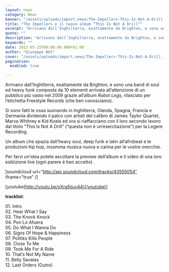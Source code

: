 ```yaml
---
layout: news
category: News
banner: "/assets/uploads/import.news/The-Impellers-This-Is-Not-A-Drill.jpg"
title: "The Impellers e il nuovo album “This Is Not A Drill”"
excerpt: "Arrivano dall’Inghilterra, esattamente da Brighton, e sono una band di soul ed heavy funk composta da 10 elementi arrivata all’attenzione di un pubblico più vasto nel 2009 grazie all’album Robot Legs, rilasciato per l’etichetta Freestyle Records (che ben conosciamo). Si sono fatti le ossa suonando in Inghilterra, Olanda, Spagna, Francia e Germania dividendo il palco [&hellip"
quote: ""
description: "Arrivano dall’Inghilterra, esattamente da Brighton, e sono una band di soul ed heavy funk composta da 10 elementi arrivata all’attenzione di un pubblico più vasto nel 2009 grazie all’album Robot Legs, rilasciato per l’etichetta Freestyle Records (che ben conosciamo). Si sono fatti le ossa suonando in Inghilterra, Olanda, Spagna, Francia e Germania dividendo il palco [&hellip"
keywords: ""
date: 2012-05-25T00:00:00.000+01:00
author: "Giuseppe Net"
cover: "/assets/uploads/import.news/The-Impellers-This-Is-Not-A-Drill.jpg"
pagination:
  enabled: true

---
```


Arrivano dall’Inghilterra, esattamente da Brighton, e sono una band di soul ed heavy funk composta da 10 elementi arrivata all’attenzione di un pubblico più vasto nel 2009 grazie all’album _Robot Legs,_ rilasciato per l’etichetta Freestyle Records (che ben conosciamo).

Si sono fatti le ossa suonando in Inghilterra, Olanda, Spagna, Francia e Germania dividendo il palco con artisti del calibro di James Taylor Quartet, Marva Whitney e Kid Koala ed ora si riaffacciano con il loro secondo lavoro dal titolo “This Is Not A Drill” (“questa non è un’esercitazione”) per la Legere Recording.

Un album che spazia dall’heavy soul, deep funk e latin all’afrobeat e le produzioni hip hop, insomma musica nuova e carina per le vostre orecchie.

Per farvi un’idea potete ascoltare la preview dell’album e il video di una loro esibizione live (ogni parere è ben accetto) .

\[soundcloud url=”http://api.soundcloud.com/tracks/43555054″ iframe=”true” /\]

\[youtube\]http://youtu.be/vXra5jjuv44\[/youtube\]

**tracklist**:

01\. Intro  
02\. Hear What I Say  
03\. The Knock Knock  
04\. Pon Lo Afuera  
05\. Do What I Wanna Do  
06\. Signs Of Hope & Happiness  
07\. Politiks Kills People  
08\. Close To Me  
09\. Took Me For A Ride  
10\. That’s Not My Name  
11\. Belly Savalas  
12\. Last Orders (Outro)